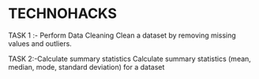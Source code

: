 # TECHNOHACKS
TASK 1 :- Perform Data Cleaning
Clean a dataset by removing missing values and outliers.

TASK 2:-Calculate summary statistics
Calculate summary statistics (mean, median, mode, standard deviation) for a dataset

